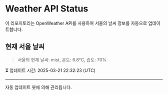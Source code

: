 
# Weather API Status

이 리포지토리는 OpenWeather API를 사용하여 서울의 날씨 정보를 자동으로 업데이트합니다.

## 현재 서울 날씨
> 서울의 현재 날씨: mist, 온도: 6.8°C, 습도: 70%

⏳ 업데이트 시간: 2025-03-21 22:32:23 (UTC)

---
자동 업데이트 봇에 의해 관리됩니다.
